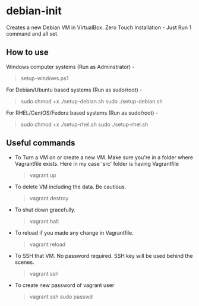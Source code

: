 # debian-init

Creates a new Debian VM in VirtualBox. Zero Touch Installation - Just Run 1 command and all set.

## How to use

Windows computer systems (Run as Adminstrator) -

> setup-windows.ps1

For Debian/Ubuntu based systems (Run as sudo/root) -

> sudo chmod +x ./setup-debian.sh
> sudo ./setup-debian.sh

For RHEL/CentOS/Fedora based systems (Run as sudo/root) -

> sudo chmod +x ./setup-rhel.sh
> sudo ./setup-rhel.sh

## Useful commands

-   To Turn a VM on or create a new VM. Make sure you're in a folder where Vagrantfile exists. Here in my case 'src' folder is having Vagrantfile
    > vagrant up
-   To delete VM including the data. Be cautious.
    > vagrant destroy
-   To shut down gracefully.
    > vagrant halt
-   To reload if you made any change in Vagrantfile.
    > vagrant reload
-   To SSH that VM. No password required. SSH key will be used behind the scenes.
    > vagrant ssh
-   To create new password of vagrant user
    > vagrant ssh
    > sudo passwd